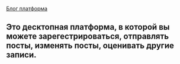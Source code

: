 [Блог платформа](https://kata-blog-lilac.vercel.app/)
## Это десктопная платформа, в которой вы можете зарегестрироваться, отправлять посты, изменять посты, оценивать другие записи.

